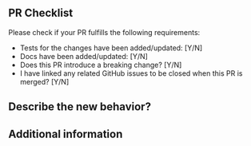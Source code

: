 ## PR Checklist

Please check if your PR fulfills the following requirements:

- Tests for the changes have been added/updated: [Y/N]
- Docs have been added/updated: [Y/N]
- Does this PR introduce a breaking change? [Y/N]
- I have linked any related GitHub issues to be closed when this PR is merged? [Y/N]

## Describe the new behavior?
<!-- A clear and concise description of the changes, including any breaking changes (if applicable) -->

## Additional information
<!-- Add any other context about the change here. -->
